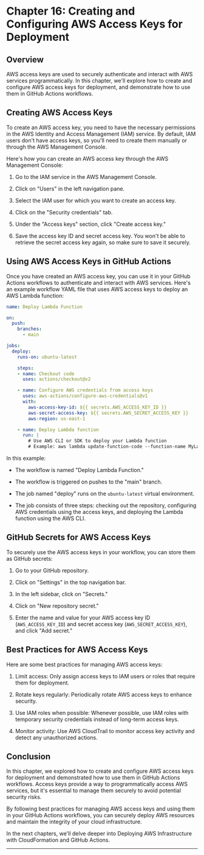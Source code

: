# Chapter 16: Creating and Configuring AWS Access Keys for Deployment

## Overview

AWS access keys are used to securely authenticate and interact with AWS services programmatically. In this chapter, we'll explore how to create and configure AWS access keys for deployment, and demonstrate how to use them in GitHub Actions workflows.

## Creating AWS Access Keys

To create an AWS access key, you need to have the necessary permissions in the AWS Identity and Access Management (IAM) service. By default, IAM users don't have access keys, so you'll need to create them manually or through the AWS Management Console.

Here's how you can create an AWS access key through the AWS Management Console:

1. Go to the IAM service in the AWS Management Console.

2. Click on "Users" in the left navigation pane.

3. Select the IAM user for which you want to create an access key.

4. Click on the "Security credentials" tab.

5. Under the "Access keys" section, click "Create access key."

6. Save the access key ID and secret access key. You won't be able to retrieve the secret access key again, so make sure to save it securely.

## Using AWS Access Keys in GitHub Actions

Once you have created an AWS access key, you can use it in your GitHub Actions workflows to authenticate and interact with AWS services. Here's an example workflow YAML file that uses AWS access keys to deploy an AWS Lambda function:

```yaml
name: Deploy Lambda Function

on:
  push:
    branches:
      - main

jobs:
  deploy:
    runs-on: ubuntu-latest

    steps:
    - name: Checkout code
      uses: actions/checkout@v2

    - name: Configure AWS credentials from access keys
      uses: aws-actions/configure-aws-credentials@v1
      with:
        aws-access-key-id: ${{ secrets.AWS_ACCESS_KEY_ID }}
        aws-secret-access-key: ${{ secrets.AWS_SECRET_ACCESS_KEY }}
        aws-region: us-east-1

    - name: Deploy Lambda function
      run: |
        # Use AWS CLI or SDK to deploy your Lambda function
        # Example: aws lambda update-function-code --function-name MyLambdaFunction --zip-file fileb://function-code.zip
```

In this example:

- The workflow is named "Deploy Lambda Function."

- The workflow is triggered on pushes to the "main" branch.

- The job named "deploy" runs on the `ubuntu-latest` virtual environment.

- The job consists of three steps: checking out the repository, configuring AWS credentials using the access keys, and deploying the Lambda function using the AWS CLI.

## GitHub Secrets for AWS Access Keys

To securely use the AWS access keys in your workflow, you can store them as GitHub secrets:

1. Go to your GitHub repository.

2. Click on "Settings" in the top navigation bar.

3. In the left sidebar, click on "Secrets."

4. Click on "New repository secret."

5. Enter the name and value for your AWS access key ID (`AWS_ACCESS_KEY_ID`) and secret access key (`AWS_SECRET_ACCESS_KEY`), and click "Add secret."

## Best Practices for AWS Access Keys

Here are some best practices for managing AWS access keys:

1. Limit access: Only assign access keys to IAM users or roles that require them for deployment.

2. Rotate keys regularly: Periodically rotate AWS access keys to enhance security.

3. Use IAM roles when possible: Whenever possible, use IAM roles with temporary security credentials instead of long-term access keys.

4. Monitor activity: Use AWS CloudTrail to monitor access key activity and detect any unauthorized actions.

## Conclusion

In this chapter, we explored how to create and configure AWS access keys for deployment and demonstrated how to use them in GitHub Actions workflows. Access keys provide a way to programmatically access AWS services, but it's essential to manage them securely to avoid potential security risks.

By following best practices for managing AWS access keys and using them in your GitHub Actions workflows, you can securely deploy AWS resources and maintain the integrity of your cloud infrastructure.

In the next chapters, we'll delve deeper into Deploying AWS Infrastructure with CloudFormation and GitHub Actions.

---